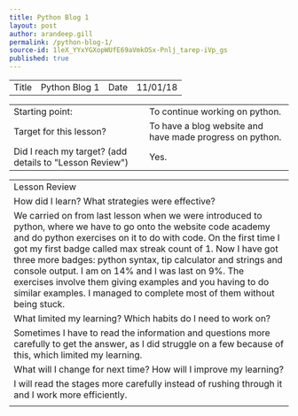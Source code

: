 ```yaml
---
title: Python Blog 1
layout: post
author: arandeep.gill
permalink: /python-blog-1/
source-id: 1leX_YYxYGXopWUfE69aVmkOSx-Pnlj_tarep-iVp_gs
published: true
---
```

<table>
  <tr>
    <td>Title</td>
    <td>Python Blog 1</td>
    <td>Date</td>
    <td>11/01/18</td>
  </tr>
</table>


<table>
  <tr>
    <td>Starting point:</td>
    <td>To continue working on python.</td>
  </tr>
  <tr>
    <td>Target for this lesson?</td>
    <td>To have a blog website and have made progress on python.</td>
  </tr>
  <tr>
    <td>Did I reach my target? 
(add details to "Lesson Review")</td>
    <td> Yes.</td>
  </tr>
</table>


<table>
  <tr>
    <td>Lesson Review</td>
  </tr>
  <tr>
    <td>How did I learn? What strategies were effective? </td>
  </tr>
  <tr>
    <td>We carried on from last lesson when we were introduced to python, where we have to go onto the website code academy and do python exercises on it to do with code. On the first time I got my first badge called max streak count of 1. Now I have got three more badges: python syntax, tip calculator and strings and console output. I am on 14% and I was last on 9%. The exercises involve them giving examples and you having to do similar examples. I managed to complete most of them without being stuck.  </td>
  </tr>
  <tr>
    <td>What limited my learning? Which habits do I need to work on? </td>
  </tr>
  <tr>
    <td>Sometimes I have to read the information and questions more carefully to get the answer, as I did struggle on a few because of this, which limited my learning.</td>
  </tr>
  <tr>
    <td>What will I change for next time? How will I improve my learning?</td>
  </tr>
  <tr>
    <td>I will read the stages more carefully instead of rushing through it and I work more efficiently.</td>
  </tr>
  <tr>
    <td></td>
  </tr>
</table>


